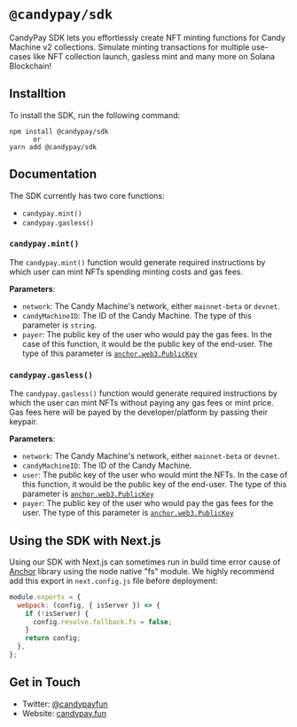 # `@candypay/sdk`

CandyPay SDK lets you effortlessly create NFT minting functions for Candy Machine v2 collections. Simulate minting transactions for multiple use-cases like NFT collection launch, gasless mint and many more on Solana Blockchain!

## Installtion

To install the SDK, run the following command:

```
npm install @candypay/sdk
      or
yarn add @candypay/sdk
```

## Documentation

The SDK currently has two core functions:

- `candypay.mint()`
- `candypay.gasless()`

### `candypay.mint()`

The `candypay.mint()` function would generate required instructions by which user can mint NFTs spending minting costs and gas fees.

**Parameters**:

- `network`: The Candy Machine's network, either `mainnet-beta` or `devnet`.
- `candyMachineID`: The ID of the Candy Machine. The type of this parameter is `string`.
- `payer`: The public key of the user who would pay the gas fees. In the case of this function, it would be the public key of the end-user. The type of this parameter is [`anchor.web3.PublicKey`](https://coral-xyz.github.io/anchor/ts/classes/web3.PublicKey.html)

### `candypay.gasless()`

The `candypay.gasless()` function would generate required instructions by which the user can mint NFTs without paying any gas fees or mint price. Gas fees here will be payed by the developer/platform by passing their keypair.

**Parameters**:

- `network`: The Candy Machine's network, either `mainnet-beta` or `devnet`.
- `candyMachineID`: The ID of the Candy Machine.
- `user`: The public key of the user who would mint the NFTs. In the case of this function, it would be the public key of the end-user. The type of this parameter is [`anchor.web3.PublicKey`](https://coral-xyz.github.io/anchor/ts/classes/web3.PublicKey.html)
- `payer`: The public key of the user who would pay the gas fees for the user. The type of this parameter is [`anchor.web3.PublicKey`](https://coral-xyz.github.io/anchor/ts/classes/web3.PublicKey.html)

## Using the SDK with Next.js

Using our SDK with Next.js can sometimes run in build time error cause of [Anchor](https://npmjs.com/package/@project-serum/anchor) library using the node native "fs" module. We highly recommend add this export in `next.config.js` file before deployment:

```js
module.exports = {
  webpack: (config, { isServer }) => {
    if (!isServer) {
      config.resolve.fallback.fs = false;
    }
    return config;
  },
};
```

## Get in Touch

- Twitter: [@candypayfun](https://twitter.com/candypayfun)
- Website: [candypay.fun](https://candypay.fun)
